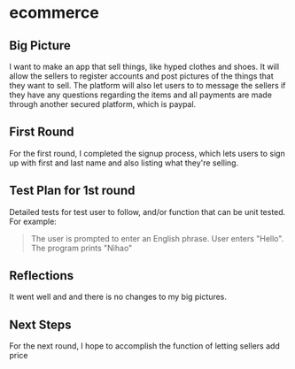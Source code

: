 # ecommerce

## Big Picture
I want to make an app that sell things, like hyped clothes and shoes. It will allow the sellers to register accounts and post pictures of the things that they want to sell. The platform will also let users to to message the sellers if they have any questions regarding the items and all payments are made through another secured platform, which is paypal. 


## First Round
For the first round, I completed the signup process, which lets users to sign up with first and last name and also listing what they're selling.


## Test Plan for 1st round

Detailed tests for test user to follow, and/or function that can be unit tested.  For example:
>The user is prompted to enter an English phrase. 
>User enters "Hello". 
>The program prints "Nihao"


## Reflections
It went well and and there is no changes to my big pictures. 


## Next Steps
For the next round, I hope to accomplish the function of letting sellers add price 

